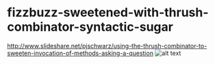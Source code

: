 # fizzbuzz-sweetened-with-thrush-combinator-syntactic-sugar
http://www.slideshare.net/pjschwarz/using-the-thrush-combinator-to-sweeten-invocation-of-methods-asking-a-question
![alt text](http://image.slidesharecdn.com/usingthethethrushcombinatortocreateamicro-dsltosweetentheinvocationofquerymethods-160724215219/95/using-the-thrush-combinator-to-sweeten-invocation-of-methods-asking-a-question-1-638.jpg?cb=1469397189)

